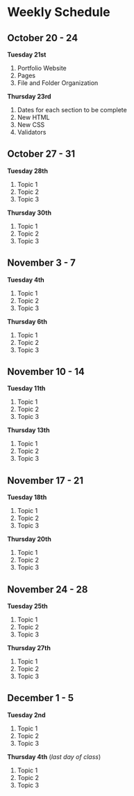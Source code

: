 # Weekly Schedule
## October 20 - 24
**Tuesday 21st**
1. Portfolio Website
2. Pages
3. File and Folder Organization
   
**Thursday 23rd**
1. Dates for each section to be complete
2. New HTML
3. New CSS
4. Validators

## October 27 - 31
**Tuesday 28th**
1. Topic 1
2. Topic 2
3. Topic 3

**Thursday 30th**
1. Topic 1
2. Topic 2
3. Topic 3

## November 3 - 7
**Tuesday 4th**
1. Topic 1
2. Topic 2
3. Topic 3

**Thursday 6th**
1. Topic 1
2. Topic 2
3. Topic 3

## November 10 - 14
**Tuesday 11th**
1. Topic 1
2. Topic 2
3. Topic 3

**Thursday 13th**
1. Topic 1
2. Topic 2
3. Topic 3
## November 17 - 21
**Tuesday 18th**
1. Topic 1
2. Topic 2
3. Topic 3

**Thursday 20th**
1. Topic 1
2. Topic 2
3. Topic 3
## November 24 - 28
**Tuesday 25th**
1. Topic 1
2. Topic 2
3. Topic 3

**Thursday 27th**
1. Topic 1
2. Topic 2
3. Topic 3
## December 1 - 5
**Tuesday 2nd**
1. Topic 1
2. Topic 2
3. Topic 3

**Thursday 4th** (*last day of class*)
1. Topic 1
2. Topic 2
3. Topic 3
